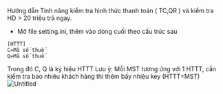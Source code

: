 Hướng dẫn Tính năng kiểm tra hình thức thanh toán ( TC,QR ) và kiểm tra HD > 20 triệu trả ngay.

- Mở file setting.ini, thêm vào dòng cuối theo cấu trúc sau 
```
[HTTT]
C=Mã số thuế
Q=Mã số thuế
```
Trong đó C, Q là ký hiệu HTTT
Lưu ý: Mỗi MST tương ứng với 1 HTTT, cần kiểm tra bao nhiêu khách hàng thì thêm bấy nhiêu key (HTTT=MST)
![Untitled](https://github.com/chinhanh09/Tool-HD-TN/assets/59678311/4a0d9f6a-0a65-4934-ada5-a9088f86d295)
